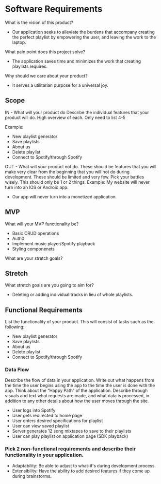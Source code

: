 # Software Requirements

What is the vision of this product?

- Our application seeks to alleviate the burdens that accompany creating the perfect playlist by empowering the user, and leaving the work to the laptop.

What pain point does this project solve?

- The application saves time and minimizes the work that creating playlists requires.

Why should we care about your product?

- It serves a utilitarian purpose for a universal joy.

## Scope

IN - What will your product do
Describe the individual features that your product will do.
High overview of each. Only need to list 4-5

Example: 

- New playlist generator
- Save playlists
- About us
- Delete playlist
- Connect to Spotify/through Spotify

OUT - What will your product not do.
These should be features that you will make very clear from the beginning that you will not do during development. These should be limited and very few. Pick your battles wisely. This should only be 1 or 2 things. Example: My website will never turn into an IOS or Android app.

- Our app will never turn into a monetized application.

## MVP

What will your MVP functionality be?

- Basic CRUD operations
- Auth0
- Implement music player/Spotify playback
- Styling componenets

What are your stretch goals?

## Stretch

What stretch goals are you going to aim for?

- Deleting or adding individual tracks in lieu of whole playlists.

## Functional Requirements
List the functionality of your product. This will consist of tasks such as the following:

- New playlist generator
- Save playlists
- About us
- Delete playlist
- Connect to Spotify/through Spotify

### Data Flow

Describe the flow of data in your application. Write out what happens from the time the user begins using the app to the time the user is done with the app. Think about the “Happy Path” of the application. Describe through visuals and text what requests are made, and what data is processed, in addition to any other details about how the user moves through the site.

- User logs into Spotify
- User gets redirected to home page
- User enters desired specifications for playlist
- User can view saved playlist
- Server generates 12 song mixtapes to save to their playlists
- User can play playlist on application page (SDK playback)

### Pick 2 non-functional requirements and describe their functionality in your application.

- Adaptability: Be able to adjust to what-if's during development process.
- Extensibility: Have the ability to add desired features if they come up during brainstorms.
